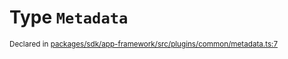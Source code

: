 # Type `Metadata`
<sub>Declared in [packages/sdk/app-framework/src/plugins/common/metadata.ts:7](https://github.com/dxos/dxos/blob/4cb70f94e/packages/sdk/app-framework/src/plugins/common/metadata.ts#L7)</sub>







